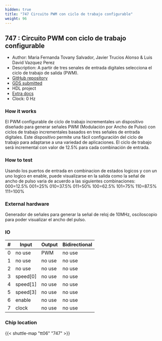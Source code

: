 ```yaml
---
hidden: true
title: "747 Circuito PWM con ciclo de trabajo configurable"
weight: 96
---
```


## 747 : Circuito PWM con ciclo de trabajo configurable

* Author: Maria Fernanda Tovany Salvador, Javier Trucios Alonso & Luis David Vazquez Perez
* Description:  A partir de tres senales de entrada digitales selecciona el ciclo de trabajo de salida (PWM).
* [GitHub repository](https://github.com/LuisVazpez12/PWM_configurable)
* [GDS submitted](https://github.com/LuisVazpez12/PWM_configurable/actions/runs/8757612449)
* HDL project
* [Extra docs](None)
* Clock: 0 Hz

<!---

This file is used to generate your project datasheet. Please fill in the information below and delete any unused
sections.

You can also include images in this folder and reference them in the markdown. Each image must be less than
512 kb in size, and the combined size of all images must be less than 1 MB.
-->


### How it works

El PWM configurable de ciclo de trabajo incrementales un dispositivo diseñado para generar señales PWM (Modulación por Ancho de Pulso) con ciclos de trabajo incrementales basados en tres señales de entrada digitales. Este dispositivo permite una fácil configuración del ciclo de trabajo para adaptarse a una variedad de aplicaciones. El ciclo de trabajo será incremental con valor de 12.5% para cada combinación de entrada.

### How to test

Usando los puertos de entrada en combinacion de estados logicos y con un uno logico en enable, puede visualizarse en la salida como la señal de ancho de pulso varia de acuerdo a las siguientes combinaciones:
000=12.5%
001=25%
010=37.5%
011=50%
100=62.5%
101=75%
110=87.5%
111=100%

### External hardware

Generador de señales para generar la señal de reloj de 10MHz, osciloscopio para poder visualizar el ancho del pulso.


### IO

| # | Input          | Output         | Bidirectional   |
| - | -------------- | -------------- | --------------- |
| 0 | no use | PWM | no use |
| 1 | no use | no use | no use |
| 2 | no use | no use | no use |
| 3 | speed[0] | no use | no use |
| 4 | speed[1] | no use | no use |
| 5 | speed[3] | no use | no use |
| 6 | enable | no use | no use |
| 7 | clock | no use | no use |

### Chip location

{{< shuttle-map "tt06" "747" >}}
